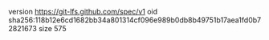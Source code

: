 version https://git-lfs.github.com/spec/v1
oid sha256:118b12e6cd1682bb34a801314cf096e989b0db8b49751b17aea1fd0b72821673
size 575
